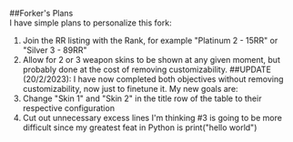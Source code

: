 ##Forker's Plans  
I have simple plans to personalize this fork:
1) Join the RR listing with the Rank, for example "Platinum 2 - 15RR" or "Silver 3 - 89RR" 
2) Allow for 2 or 3 weapon skins to be shown at any given moment, but probably done at the cost of removing customizability.
##UPDATE (20/2/2023):
I have now completed both objectives without removing customizability, now just to finetune it.
My new goals are:
3) Change "Skin 1" and "Skin 2" in the title row of the table to their respective configuration
4) Cut out unnecessary excess lines
I'm thinking #3 is going to be more difficult since my greatest feat in Python is print("hello world")
